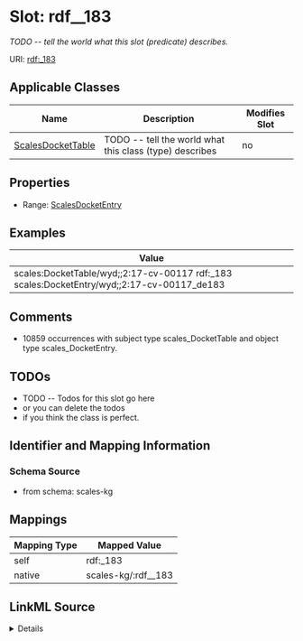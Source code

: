 

# Slot: rdf__183


_TODO -- tell the world what this slot (predicate) describes._





URI: [rdf:_183](http://www.w3.org/1999/02/22-rdf-syntax-ns#_183)



<!-- no inheritance hierarchy -->





## Applicable Classes

| Name | Description | Modifies Slot |
| --- | --- | --- |
| [ScalesDocketTable](../classes/ScalesDocketTable.md) | TODO -- tell the world what this class (type) describes |  no  |







## Properties

* Range: [ScalesDocketEntry](../classes/ScalesDocketEntry.md)






## Examples

| Value |
| --- |
| scales:DocketTable/wyd;;2:17-cv-00117 rdf:_183 scales:DocketEntry/wyd;;2:17-cv-00117_de183 |

## Comments

* 10859 occurrences with subject type scales_DocketTable and object type scales_DocketEntry.

## TODOs

* TODO -- Todos for this slot go here
* or you can delete the todos
* if you think the class is perfect.

## Identifier and Mapping Information







### Schema Source


* from schema: scales-kg




## Mappings

| Mapping Type | Mapped Value |
| ---  | ---  |
| self | rdf:_183 |
| native | scales-kg/:rdf__183 |




## LinkML Source

<details>
```yaml
name: rdf__183
description: TODO -- tell the world what this slot (predicate) describes.
todos:
- TODO -- Todos for this slot go here
- or you can delete the todos
- if you think the class is perfect.
comments:
- 10859 occurrences with subject type scales_DocketTable and object type scales_DocketEntry.
examples:
- value: scales:DocketTable/wyd;;2:17-cv-00117 rdf:_183 scales:DocketEntry/wyd;;2:17-cv-00117_de183
from_schema: scales-kg
rank: 1000
slot_uri: rdf:_183
alias: rdf__183
domain_of:
- scales_DocketTable
range: scales_DocketEntry

```
</details>